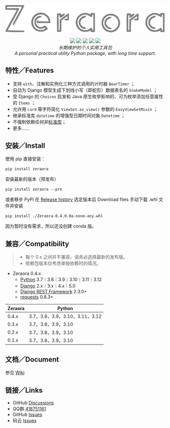 <div align="center">
    <p><img src="./logo.svg"/></p>
    <a href="https://docs.python.org/zh-cn/3/whatsnew/index.html"><img src="https://img.shields.io/pypi/pyversions/zeraora?logo=python&logoColor=yellow"></a>
    <a href="https://pypi.org/project/Zeraora/"><img src="https://img.shields.io/pypi/v/zeraora?color=darkgreen"></a>
    <a href=""><img src="https://img.shields.io/conda/v/conda-forge/zeraora"></a>
    <a href=""><img src="https://img.shields.io/pypi/status/Zeraora"></a>
    <a href=""><img src="https://img.shields.io/pypi/dm/zeraora?color=C72777"></a>
</div>
<div align="center">
    <i>长期维护的个人实用工具包</i>
    <br>
    <i>A personal practical utility Python package, with long time support.</i>
</div>

## 特性／Features

- 支持 `with`、注解和实例化三种方式调用的计时器 `BearTimer` ；
- 自动为 Django 模型生成下划线小写（即蛇形）数据表名的 `SnakeModel` ；
- 受 Django 的 `Choices` 启发和 Java 原生枚举影响的、可为枚举添加任意属性的 `Items` ；
- 允许用 `curd` 等字符简化 `ViewSet.as_view()` 参数的 `EasyViewSetMixin` ；
- 继承标准库 `datetime` 的增强型日期时间对象 `Datetime` ；
- 不强制依赖任何非[标准库](https://docs.python.org/zh-cn/3/library/index.html)；
- 更多……

## 安装／Install

使用 pip 直接安装：

```shell
pip install zeraora
```

安装最新的版本（预发布）

```shell
pip install zeraora --pre
```

或者移步 PyPI 在
[Release history](https://pypi.org/project/Zeraora/#history)
选定版本后 Download files 手动下载 .whl 文件并安装

```shell
pip install ./Zeraora-0.4.0.0a-none-any.whl
```

因为暂时没有需求，所以还没创建 conda 版。

## 兼容／Compatibility

> - 每个 0.x 之间并不兼容，请务必选择最新的发布版。
> - 依赖包版本仅考虑单独依赖时的情况。

- Zeraora 0.4.x
  - [Python](https://www.python.org/) 3.7｜3.8｜3.9｜3.10｜3.11｜3.12
  - [Django](https://www.djangoproject.com/) 2.x｜3.x｜4.x｜5.0
  - [Django REST Framework](https://www.django-rest-framework.org/) 2.3.0+
  - [requests](https://requests.readthedocs.io/) 0.8.3+

| Zeraora | Python                     |
|---------|----------------------------|
| 0.4.x   | 3.7，3.8，3.9，3.10，3.11，3.12 |
| 0.3.x   | 3.7，3.8，3.9，3.10           |
| 0.2.x   | 3.7，3.8，3.9，3.10           |
| 0.1.x   | 3.7，3.8，3.9，3.10           |

## 文档／Document

参见 [Wiki](https://github.com/aixcyi/zeraora/wiki)

## 链接／Links

- GitHub [Discussions](https://github.com/aixcyi/zeraora/discussions)
- QQ群 [418751161](https://qm.qq.com/q/ou4RdUFMTm)
- GitHub [Issues](https://github.com/aixcyi/zeraora/issues)
- 码云 [Issues](https://gitee.com/aixcyi/zeraora/issues)
